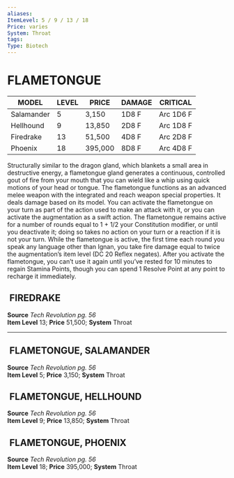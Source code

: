 ```yaml
---
aliases: 
ItemLevel: 5 / 9 / 13 / 18
Price: varies 
System: Throat 
tags: 
Type: Biotech
---
```

# FLAMETONGUE

| MODEL      | LEVEL | PRICE   | DAMAGE | CRITICAL  |
|------------|-------|---------|--------|-----------|
| Salamander | 5     | 3,150   | 1D8 F  | Arc 1D6 F |
| Hellhound  | 9     | 13,850  | 2D8 F  | Arc 1D8 F |
| Firedrake  | 13    | 51,500  | 4D8 F  | Arc 2D8 F |
| Phoenix    | 18    | 395,000 | 8D8 F  | Arc 4D8 F |

Structurally similar to the dragon gland, which blankets a small area in destructive energy, a flametongue gland generates a continuous, controlled gout of fire from your mouth that you can wield like a whip using quick motions of your head or tongue. The flametongue functions as an advanced melee weapon with the integrated and reach weapon special properties. It deals damage based on its model. You can activate the flametongue on your turn as part of the action used to make an attack with it, or you can activate the augmentation as a swift action. The flametongue remains active for a number of rounds equal to 1 + 1/2 your Constitution modifier, or until you deactivate it; doing so takes no action on your turn or a reaction if it is not your turn. While the flametongue is active, the first time each round you speak any language other than Ignan, you take fire damage equal to twice the augmentation’s item level (DC 20 Reflex negates). After you activate the flametongue, you can’t use it again until you’ve rested for 10 minutes to regain Stamina Points, though you can spend 1 Resolve Point at any point to recharge it immediately.  

##  FIREDRAKE

**Source** _Tech Revolution pg. 56_  
**Item Level** 13; **Price** 51,500; **System** Throat  
  

---

##  FLAMETONGUE, SALAMANDER

**Source** _Tech Revolution pg. 56_  
**Item Level** 5; **Price** 3,150; **System** Throat  
  

##  FLAMETONGUE, HELLHOUND

**Source** _Tech Revolution pg. 56_  
**Item Level** 9; **Price** 13,850; **System** Throat  
  

##  FLAMETONGUE, PHOENIX

**Source** _Tech Revolution pg. 56_  
**Item Level** 18; **Price** 395,000; **System** Throat